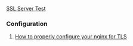 [SSL Server Test]

### Configuration
 1. [How to properly configure your nginx for TLS]
 
[How to properly configure your nginx for TLS]: https://medium.com/@mvuksano/how-to-properly-configure-your-nginx-for-tls-564651438fe0
[SSL Server Test]: https://www.ssllabs.com/ssltest/analyze.html

